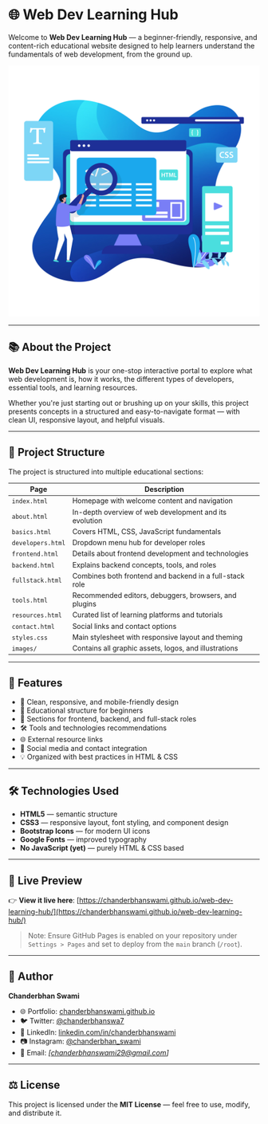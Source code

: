 # 🌐 Web Dev Learning Hub

Welcome to **Web Dev Learning Hub** — a beginner-friendly, responsive, and content-rich educational website designed to help learners understand the fundamentals of web development, from the ground up.

![Web Dev Hub Banner](images/web%20development%20illustration%20modern_4484303.png)

---

## 📚 About the Project

**Web Dev Learning Hub** is your one-stop interactive portal to explore what web development is, how it works, the different types of developers, essential tools, and learning resources.

Whether you're just starting out or brushing up on your skills, this project presents concepts in a structured and easy-to-navigate format — with clean UI, responsive layout, and helpful visuals.

---

## 🧩 Project Structure

The project is structured into multiple educational sections:

| Page              | Description |
|------------------|-------------|
| `index.html`      | Homepage with welcome content and navigation |
| `about.html`      | In-depth overview of web development and its evolution |
| `basics.html`     | Covers HTML, CSS, JavaScript fundamentals |
| `developers.html` | Dropdown menu hub for developer roles |
| `frontend.html`   | Details about frontend development and technologies |
| `backend.html`    | Explains backend concepts, tools, and roles |
| `fullstack.html`  | Combines both frontend and backend in a full-stack role |
| `tools.html`      | Recommended editors, debuggers, browsers, and plugins |
| `resources.html`  | Curated list of learning platforms and tutorials |
| `contact.html`    | Social links and contact options |
| `styles.css`      | Main stylesheet with responsive layout and theming |
| `images/`         | Contains all graphic assets, logos, and illustrations |

---

## 🚀 Features

- 🎨 Clean, responsive, and mobile-friendly design
- 📖 Educational structure for beginners
- 🧠 Sections for frontend, backend, and full-stack roles
- 🛠️ Tools and technologies recommendations
- 🌐 External resource links
- 🔗 Social media and contact integration
- 💡 Organized with best practices in HTML & CSS

---

## 🛠️ Technologies Used

- **HTML5** — semantic structure
- **CSS3** — responsive layout, font styling, and component design
- **Bootstrap Icons** — for modern UI icons
- **Google Fonts** — improved typography
- **No JavaScript (yet)** — purely HTML & CSS based

---

## 🔗 Live Preview

👉 **View it live here**: [https://chanderbhanswami.github.io/web-dev-learning-hub/](https://chanderbhanswami.github.io/web-dev-learning-hub/)

> Note: Ensure GitHub Pages is enabled on your repository under `Settings > Pages` and set to deploy from the `main` branch (`/root`).

---

## 👤 Author

**Chanderbhan Swami**

- 🌐 Portfolio: [chanderbhanswami.github.io](https://chanderbhanswami.github.io)
- 🐦 Twitter: [@chanderbhanswa7](https://x.com/chanderbhanswa7)
- 💼 LinkedIn: [linkedin.com/in/chanderbhanswami](https://www.linkedin.com/in/chanderbhanswami/)
- 📷 Instagram: [@chanderbhan_swami](https://www.instagram.com/chanderbhan_swami/)
- 📧 Email: *[chanderbhanswami29@gmail.com]*

---

## ⚖️ License

This project is licensed under the **MIT License** — feel free to use, modify, and distribute it.


